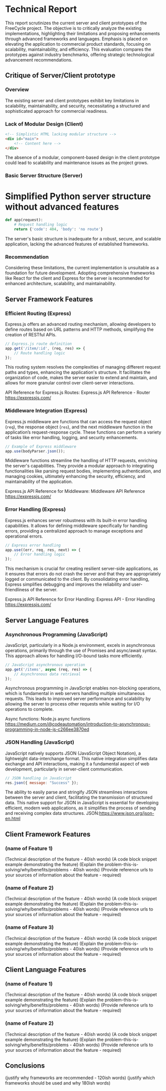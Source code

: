 Technical Report
================

This report scrutinizes the current server and client prototypes of the FreeCycle project. The objective is to critically analyze the existing implementations, highlighting their limitations and proposing enhancements through advanced frameworks and languages. Emphasis is placed on elevating the application to commercial product standards, focusing on scalability, maintainability, and efficiency. This evaluation compares the prototypes against industry benchmarks, offering strategic technological advancement recommendations.


Critique of Server/Client prototype
---------------------

### Overview
The existing server and client prototypes exhibit key limitations in scalability, maintainability, and security, necessitating a structured and sophisticated approach for commercial readiness.

### Lack of Modular Design (Client)
```html
<!-- Simplistic HTML lacking modular structure -->
<div id="main">
    <!-- Content here -->
</div>
```
The absence of a modular, component-based design in the client prototype could lead to scalability and maintenance issues as the project grows.

### Basic Server Structure (Server)

# Simplified Python server structure without advanced features
```python
def app(request):
    # Request handling logic
    return {'code': 404, 'body': 'no route'}
```
The server's basic structure is inadequate for a robust, secure, and scalable application, lacking the advanced features of established frameworks.

### Recommendation
Considering these limitations, the current implementation is unsuitable as a foundation for future development. Adopting comprehensive frameworks like 
React for the client and Express for the server is recommended for enhanced architecture, scalability, and maintainability.


Server Framework Features
-------------------------

### Efficient Routing (Express)

Express.js offers an advanced routing mechanism, allowing developers to define routes based on URL patterns and HTTP methods, simplifying the creation of RESTful APIs.

```javascript
// Express.js route definition
app.get('/item/:id', (req, res) => {
    // Route handling logic
});
```
This routing system resolves the complexities of managing different request paths and types, enhancing the application's structure. It facilitates the organization of code, makes the server easier to extend and maintain, and allows for more granular control over client-server interactions.

API Reference for Express.js Routes: Express.js API Reference - Router
https://expressjs.com/


### Middleware Integration (Express)

Express.js middleware are functions that can access the request object (`req`), the response object (`res`), and the next middleware function in the application’s request-response cycle. These functions can perform a variety of tasks like error handling, logging, and security enhancements.

```javascript
// Example of Express middleware
app.use(bodyParser.json());
```
Middleware functions streamline the handling of HTTP requests, enriching the server's capabilities. They provide a modular approach to integrating functionalities like parsing request bodies, implementing authentication, and managing cookies, ultimately enhancing the security, efficiency, and maintainability of the application.

Express.js API Reference for Middleware: Middleware API Reference
https://expressjs.com/


### Error Handling (Express)

Express.js enhances server robustness with its built-in error handling capabilities. It allows for defining middleware specifically for handling errors, providing a centralized approach to manage exceptions and operational errors.

```javascript
// Express error handling
app.use((err, req, res, next) => {
    // Error handling logic
});
```
This mechanism is crucial for creating resilient server-side applications, as it ensures that errors do not crash the server and that they are appropriately logged or communicated to the client. By consolidating error handling, Express simplifies debugging and improves the reliability and user-friendliness of the server.

Express.js API Reference for Error Handling: Express API - Error Handling
https://expressjs.com/

Server Language Features
-----------------------

### Asynchronous Programming (JavaScript)

JavaScript, particularly in a Node.js environment, excels in asynchronous operations, primarily through the use of Promises and async/await syntax. This approach allows for handling I/O-bound tasks more efficiently.

```javascript
// JavaScript asynchronous operation
app.get('/items', async (req, res) => {
    // Asynchronous data retrieval
});
```
Asynchronous programming in JavaScript enables non-blocking operations, which is fundamental in web servers handling multiple simultaneous requests. This leads to improved server performance and scalability by allowing the server to process other requests while waiting for I/O operations to complete.

Async functions: Node.js async functions
https://medium.com/@codeautomation/introduction-to-asynchronous-programming-in-node-js-c266ee3870ed


### JSON Handling (JavaScript)

JavaScript natively supports JSON (JavaScript Object Notation), a lightweight data-interchange format. This native integration simplifies data exchange and API interactions, making it a fundamental aspect of web development, particularly in server-client communication.

```javascript
// JSON handling in JavaScript
res.json({ message: "Success" });
```
The ability to easily parse and stringify JSON streamlines interactions between the server and client, facilitating the transmission of structured data. This native support for JSON in JavaScript is essential for developing efficient, modern web applications, as it simplifies the process of sending and receiving complex data structures.
JSON:https://www.json.org/json-en.html


Client Framework Features
-------------------------

### (name of Feature 1)

(Technical description of the feature - 40ish words)
(A code block snippet example demonstrating the feature)
(Explain the problem-this-is-solving/why/benefits/problems - 40ish words)
(Provide reference urls to your sources of information about the feature - required)


### (name of Feature 2)

(Technical description of the feature - 40ish words)
(A code block snippet example demonstrating the feature)
(Explain the problem-this-is-solving/why/benefits/problems - 40ish words)
(Provide reference urls to your sources of information about the feature - required)


### (name of Feature 3)

(Technical description of the feature - 40ish words)
(A code block snippet example demonstrating the feature)
(Explain the problem-this-is-solving/why/benefits/problems - 40ish words)
(Provide reference urls to your sources of information about the feature - required)


Client Language Features
------------------------

### (name of Feature 1)

(Technical description of the feature - 40ish words)
(A code block snippet example demonstrating the feature)
(Explain the problem-this-is-solving/why/benefits/problems - 40ish words)
(Provide reference urls to your sources of information about the feature - required)

### (name of Feature 2)

(Technical description of the feature - 40ish words)
(A code block snippet example demonstrating the feature)
(Explain the problem-this-is-solving/why/benefits/problems - 40ish words)
(Provide reference urls to your sources of information about the feature - required)



Conclusions
-----------

(justify why frameworks are recommended - 120ish words)
(justify which frameworks should be used and why 180ish words)
